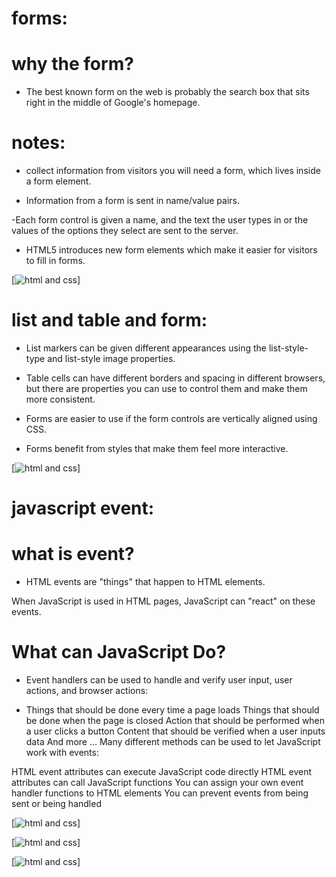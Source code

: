 # forms:
# why the  form?
- The best known form on the web is probably
the search box that sits right in the middle of
Google's homepage.
# notes:
- collect information from
visitors you will need a form, which lives inside a
form element.

- Information from a form is sent in name/value pairs.

-Each form control is given a name, and the text the
user types in or the values of the options they select
are sent to the server.

- HTML5 introduces new form elements which make it
easier for visitors to fill in forms.

[![ html and css](https://www.tutorialbrain.com/wp-content/uploads/2019/01/HTML-Form.jpg)]

# list and table and form:

-  List markers can be given different appearances
using the list-style-type and list-style image
properties.

-  Table cells can have different borders and spacing in
different browsers, but there are properties you can
use to control them and make them more consistent.

-  Forms are easier to use if the form controls are
vertically aligned using CSS.

- Forms benefit from styles that make them feel more
interactive.

[![ html and css](https://static.javatpoint.com/htmlpages/images/html-lists.png)]

# javascript event:

# what is event?
- HTML events are "things" that happen to HTML elements.

When JavaScript is used in HTML pages, JavaScript can "react" on these events.

# What can JavaScript Do?
- Event handlers can be used to handle and verify user input, user actions, and browser actions:

- Things that should be done every time a page loads
Things that should be done when the page is closed
Action that should be performed when a user clicks a button
Content that should be verified when a user inputs data
And more ...
Many different methods can be used to let JavaScript work with events:

HTML event attributes can execute JavaScript code directly
HTML event attributes can call JavaScript functions
You can assign your own event handler functions to HTML elements
You can prevent events from being sent or being handled

[![ html and css](https://data-flair.training/blogs/wp-content/uploads/sites/2/2019/07/Ways-of-Using-JavaScript-Events.png)]

[![ html and css](https://2.bp.blogspot.com/-IWgKGco1B6g/W2BEIcoQ0RI/AAAAAAAADnk/JGpEVsnBQ38DXU-sMzbL1cxFV9mdZCoRACLcBGAs/s1600/Events%2Bin%2BJavascript.png)]



[![ html and css](https://arabicprogrammer.com/images/771/af201f82f7e66dcf6a9c1f49a91751fb.png)]



